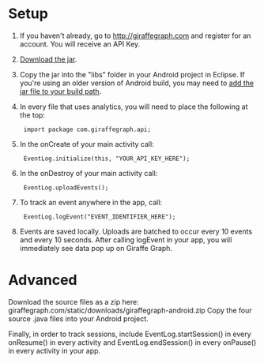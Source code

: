 # Setup #
1. If you haven't already, go to http://giraffegraph.com and register for an account. You will receive an API Key.
2. [Download the jar](http://giraffegraph.com/static/downloads/giraffegraph-android.jar).
3. Copy the jar into the "libs" folder in your Android project in Eclipse. If you're using an older version of Android build, you may need to [add the jar file to your build path](http://stackoverflow.com/questions/3280353/how-to-import-a-jar-in-eclipse).
4. In every file that uses analytics, you will need to place the following at the top:

        import package com.giraffegraph.api;

5. In the onCreate of your main activity call:

        EventLog.initialize(this, "YOUR_API_KEY_HERE");

6. In the onDestroy of your main activity call:

        EventLog.uploadEvents();

7. To track an event anywhere in the app, call:

        EventLog.logEvent("EVENT_IDENTIFIER_HERE");

8. Events are saved locally. Uploads are batched to occur every 10 events and every 10 seconds. After calling logEvent in your app, you will immediately see data pop up on Giraffe Graph.

# Advanced #

Download the source files as a zip here: giraffegraph.com/static/downloads/giraffegraph-android.zip
Copy the four source .java files into your Android project.


Finally, in order to track sessions, include EventLog.startSession() in every onResume() in every activity and EventLog.endSession() in every onPause() in every activity in your app.